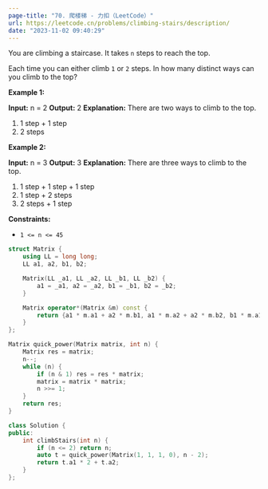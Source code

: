 ```yaml
---
page-title: "70. 爬楼梯 - 力扣（LeetCode）"
url: https://leetcode.cn/problems/climbing-stairs/description/
date: "2023-11-02 09:40:29"
---
```

You are climbing a staircase. It takes `n` steps to reach the top.

Each time you can either climb `1` or `2` steps. In how many distinct ways can you climb to the top?

**Example 1:**

**Input:** n = 2
**Output:** 2
**Explanation:** There are two ways to climb to the top.
1. 1 step + 1 step
2. 2 steps

**Example 2:**

**Input:** n = 3
**Output:** 3
**Explanation:** There are three ways to climb to the top.
1. 1 step + 1 step + 1 step
2. 1 step + 2 steps
3. 2 steps + 1 step

**Constraints:**

-   `1 <= n <= 45`

```cpp
struct Matrix {
    using LL = long long;
    LL a1, a2, b1, b2;

    Matrix(LL _a1, LL _a2, LL _b1, LL _b2) {
        a1 = _a1, a2 = _a2, b1 = _b1, b2 = _b2;
    }

    Matrix operator*(Matrix &m) const {
        return {a1 * m.a1 + a2 * m.b1, a1 * m.a2 + a2 * m.b2, b1 * m.a1 + b2 * m.b1, b1 * m.a2 + b2 * m.b2};
    }
};

Matrix quick_power(Matrix matrix, int n) {
    Matrix res = matrix;
    n--;
    while (n) {
        if (n & 1) res = res * matrix;
        matrix = matrix * matrix;
        n >>= 1;
    }
    return res;
}

class Solution {
public:
    int climbStairs(int n) {
        if (n <= 2) return n;
        auto t = quick_power(Matrix(1, 1, 1, 0), n - 2);
        return t.a1 * 2 + t.a2;
    }
};
```
